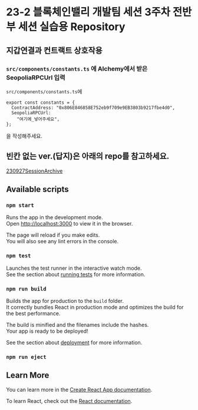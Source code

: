 # 23-2 블록체인밸리 개발팀 세션 3주차 전반부 세션 실습용 Repository
## 지갑연결과 컨트랙트 상호작용

### ```src/components/constants.ts``` 에 Alchemy에서 받은 SeopoliaRPCUrl 입력
```src/components/constants.ts```에
```shell
export const constants = {
  ContractAddress: "0x806E846858E752eb9f709e9EB3803b9217fbe4d0",
  SeopoliaRPCUrl:
    "여기에_넣어주세요",
};
```
을 작성해주세요.

## 빈칸 없는 ver.(답지)은 아래의 repo를 참고하세요.
[230927SessionArchive](https://github.com/Learning-N-Running/230927SessionArchive, "230927SessionArchive link")


## Available scripts
### `npm start`

Runs the app in the development mode.\
Open [http://localhost:3000](http://localhost:3000) to view it in the browser.

The page will reload if you make edits.\
You will also see any lint errors in the console.

### `npm test`

Launches the test runner in the interactive watch mode.\
See the section about [running tests](https://facebook.github.io/create-react-app/docs/running-tests) for more information.

### `npm run build`

Builds the app for production to the `build` folder.\
It correctly bundles React in production mode and optimizes the build for the best performance.

The build is minified and the filenames include the hashes.\
Your app is ready to be deployed!

See the section about [deployment](https://facebook.github.io/create-react-app/docs/deployment) for more information.

### `npm run eject`


## Learn More

You can learn more in the [Create React App documentation](https://facebook.github.io/create-react-app/docs/getting-started).

To learn React, check out the [React documentation](https://reactjs.org/).
